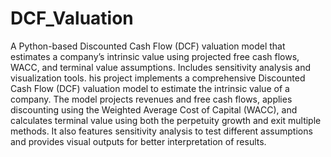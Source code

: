 # DCF_Valuation
A Python-based Discounted Cash Flow (DCF) valuation model that estimates a company’s intrinsic value using projected free cash flows, WACC, and terminal value assumptions. Includes sensitivity analysis and visualization tools.
his project implements a comprehensive Discounted Cash Flow (DCF) valuation model to estimate the intrinsic value of a company.
The model projects revenues and free cash flows, applies discounting using the Weighted Average Cost of Capital (WACC), and calculates terminal value using both the perpetuity growth and exit multiple methods.
It also features sensitivity analysis to test different assumptions and provides visual outputs for better interpretation of results.

